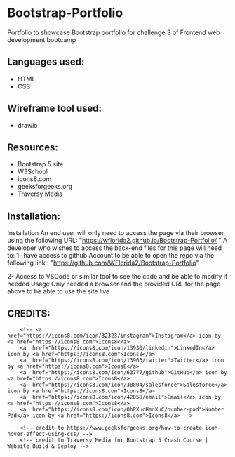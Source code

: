 # Bootstrap-Portfolio
Portfolio to showcase Bootstrap portfolio for challenge 3 of Frontend web development bootcamp

## Languages used:
* HTML
* CSS

## Wireframe tool used:
* drawio

## Resources:
* Bootstrap 5 site
* W3School
* icons8.com
* geeksforgeeks.org
* Traversy Media

## Installation:

Installation An end user will only need to access the page via their browser using the following URL: "https://wflorida2.github.io/Bootstrap-Portfolio/ " A developer who wishes to access the back-end files for this page will need to: 1- have access to github Account to be able to open the repo via the following link : "https://github.com/WFlorida2/Bootstrap-Portfolio"

2- Access to VSCode or similar tool to see the code and be able to modify if needed Usage Only needed a browser and the provided URL for the page above to be able to use the site live

## CREDITS:
 <!-- Credit given to icons8.com -->

        <!-- <a  href="https://icons8.com/icon/32323/instagram">Instagram</a> icon by <a href="https://icons8.com">Icons8</a>
        <a  href="https://icons8.com/icon/13930/linkedin">LinkedIn</a> icon by <a href="https://icons8.com">Icons8</a>
        <a  href="https://icons8.com/icon/13963/twitter">Twitter</a> icon by <a href="https://icons8.com">Icons8</a>
        <a  href="https://icons8.com/icon/63777/github">GitHub</a> icon by <a href="https://icons8.com">Icons8</a>
        <a  href="https://icons8.com/icon/38804/salesforce">Salesforce</a> icon by <a href="https://icons8.com">Icons8</a>
        <a  href="https://icons8.com/icon/42058/email">Email</a> icon by <a href="https://icons8.com">Icons8</a>
        <a  href="https://icons8.com/icon/ObPXucHmnXuC/number-pad">Number Pad</a> icon by <a href="https://icons8.com">Icons8</a> -->

        <!-- credit to https://www.geeksforgeeks.org/how-to-create-icon-hover-effect-using-css/ -->
        <!-- credit to Traversy Media for Bootstrap 5 Crash Course | Website Build & Deploy -->
